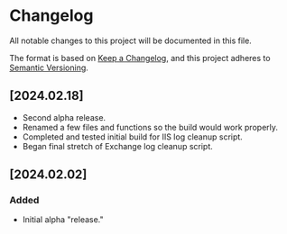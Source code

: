 # Changelog

All notable changes to this project will be documented in this file.

The format is based on [Keep a Changelog](https://keepachangelog.com/en/1.2.0/),
and this project adheres to [Semantic Versioning](https://semver.org/spec/v2.0.0.html).

## [2024.02.18]

- Second alpha release.
- Renamed a few files and functions so the build would work properly.
- Completed and tested initial build for IIS log cleanup script.
- Began final stretch of Exchange log cleanup script.

## [2024.02.02]

### Added

- Initial alpha "release."
